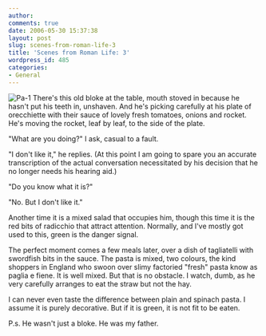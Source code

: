 ```yaml
---
author:
comments: true
date: 2006-05-30 15:37:38
layout: post
slug: scenes-from-roman-life-3
title: 'Scenes from Roman Life: 3'
wordpress_id: 485
categories:
- General
---
```


![Pa-1](/uploads/2006/05/Pa-1.jpg) There's this old bloke at the table, mouth stoved in because he hasn't put his teeth in, unshaven. And he's picking carefully at his plate of orecchiette with their sauce of lovely fresh tomatoes, onions and rocket. He's moving the rocket, leaf by leaf, to the side of the plate.

"What are you doing?" I ask, casual to a fault.

"I don't like it," he replies. (At this point I am going to spare you an accurate transcription of the actual conversation necessitated by his decision that he no longer needs his hearing aid.)

"Do you know what it is?"

"No. But I don't like it."

Another time it is a mixed salad that occupies him, though this time it is the red bits of radicchio that attract attention. Normally, and I've mostly got used to this, green is the danger signal.

The perfect moment comes a few meals later, over a dish of tagliatelli with swordfish bits in the sauce. The pasta is mixed, two colours, the kind shoppers in England who swoon over slimy factoried "fresh" pasta know as paglia e fiene. It is well mixed. But that is no obstacle. I watch, dumb, as he very carefully arranges to eat the straw but not the hay.

I can never even taste the difference between plain and spinach pasta. I assume it is purely decorative. But if it is green, it is not fit to be eaten.

P.s. He wasn't just a bloke. He was my father.


